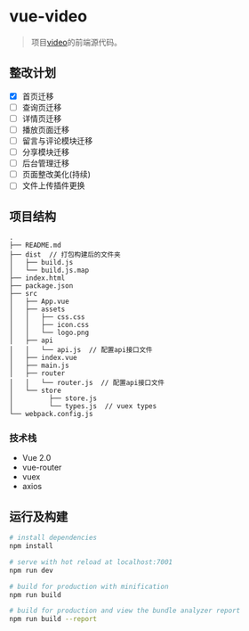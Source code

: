 # vue-video

> 项目<a href="https://github.com/Asimple-L/video" alt="爱视">video</a>的前端源代码。

## 整改计划
- [x] 首页迁移
- [ ] 查询页迁移
- [ ] 详情页迁移
- [ ] 播放页面迁移
- [ ] 留言与评论模块迁移
- [ ] 分享模块迁移
- [ ] 后台管理迁移
- [ ] 页面整改美化(持续)
- [ ] 文件上传插件更换

## 项目结构

```
.
├── README.md
├── dist  // 打包构建后的文件夹
│   ├── build.js
│   └── build.js.map
├── index.html
├── package.json
├── src
│   ├── App.vue
│   ├── assets
│   │   ├── css.css
│   │   ├── icon.css
│   │   └── logo.png
│   ├── api
│   │   └── api.js  // 配置api接口文件
│   ├── index.vue
│   ├── main.js
│   ├── router
│   │   └── router.js  // 配置api接口文件
│   └── store
│         ├── store.js
│         └── types.js  // vuex types
└── webpack.config.js
```

### 技术栈
* Vue 2.0
* vue-router
* vuex
* axios

## 运行及构建
``` bash
# install dependencies
npm install

# serve with hot reload at localhost:7001
npm run dev

# build for production with minification
npm run build

# build for production and view the bundle analyzer report
npm run build --report
